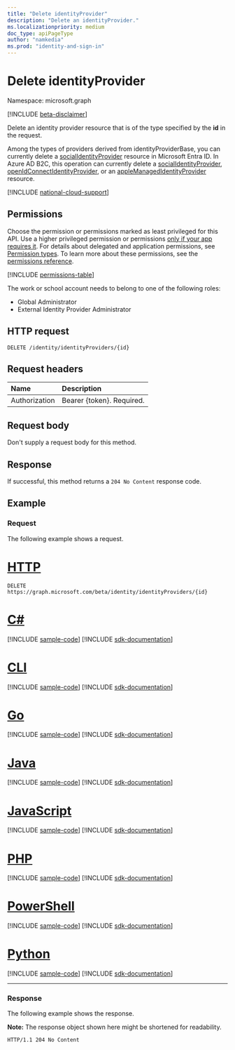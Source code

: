 ```yaml
---
title: "Delete identityProvider"
description: "Delete an identityProvider."
ms.localizationpriority: medium
doc_type: apiPageType
author: "namkedia"
ms.prod: "identity-and-sign-in"
---
```


# Delete identityProvider
Namespace: microsoft.graph

[!INCLUDE [beta-disclaimer](../../includes/beta-disclaimer.md)]

Delete an identity provider resource that is of the type specified by the **id** in the request.

Among the types of providers derived from identityProviderBase, you can currently delete a [socialIdentityProvider](../resources/socialidentityprovider.md) resource in Microsoft Entra ID. In Azure AD B2C, this operation can currently delete a [socialIdentityProvider](../resources/socialidentityprovider.md), [openIdConnectIdentityProvider](../resources/openidconnectidentityprovider.md), or an [appleManagedIdentityProvider](../resources/applemanagedidentityprovider.md) resource.

[!INCLUDE [national-cloud-support](../../includes/all-clouds.md)]

## Permissions

Choose the permission or permissions marked as least privileged for this API. Use a higher privileged permission or permissions [only if your app requires it](/graph/permissions-overview#best-practices-for-using-microsoft-graph-permissions). For details about delegated and application permissions, see [Permission types](/graph/permissions-overview#permission-types). To learn more about these permissions, see the [permissions reference](/graph/permissions-reference).

<!-- { "blockType": "permissions", "name": "identityproviderbase_delete" } -->
[!INCLUDE [permissions-table](../includes/permissions/identityproviderbase-delete-permissions.md)]

The work or school account needs to belong to one of the following roles:

* Global Administrator
* External Identity Provider Administrator

## HTTP request

<!-- { "blockType": "ignored" } -->
```http
DELETE /identity/identityProviders/{id}
```

## Request headers

|Name|Description|
|:---------------|:----------|
|Authorization|Bearer {token}. Required.|

## Request body

Don't supply a request body for this method.

## Response

If successful, this method returns a `204 No Content` response code.

## Example

### Request

The following example shows a request.



# [HTTP](#tab/http)
<!-- {
  "blockType": "request",
  "name": "delete_identityprovider_for_ID_specified"
}
-->

``` http
DELETE https://graph.microsoft.com/beta/identity/identityProviders/{id}
```

# [C#](#tab/csharp)
[!INCLUDE [sample-code](../includes/snippets/csharp/delete-identityprovider-for-id-specified-csharp-snippets.md)]
[!INCLUDE [sdk-documentation](../includes/snippets/snippets-sdk-documentation-link.md)]

# [CLI](#tab/cli)
[!INCLUDE [sample-code](../includes/snippets/cli/delete-identityprovider-for-id-specified-cli-snippets.md)]
[!INCLUDE [sdk-documentation](../includes/snippets/snippets-sdk-documentation-link.md)]

# [Go](#tab/go)
[!INCLUDE [sample-code](../includes/snippets/go/delete-identityprovider-for-id-specified-go-snippets.md)]
[!INCLUDE [sdk-documentation](../includes/snippets/snippets-sdk-documentation-link.md)]

# [Java](#tab/java)
[!INCLUDE [sample-code](../includes/snippets/java/delete-identityprovider-for-id-specified-java-snippets.md)]
[!INCLUDE [sdk-documentation](../includes/snippets/snippets-sdk-documentation-link.md)]

# [JavaScript](#tab/javascript)
[!INCLUDE [sample-code](../includes/snippets/javascript/delete-identityprovider-for-id-specified-javascript-snippets.md)]
[!INCLUDE [sdk-documentation](../includes/snippets/snippets-sdk-documentation-link.md)]

# [PHP](#tab/php)
[!INCLUDE [sample-code](../includes/snippets/php/delete-identityprovider-for-id-specified-php-snippets.md)]
[!INCLUDE [sdk-documentation](../includes/snippets/snippets-sdk-documentation-link.md)]

# [PowerShell](#tab/powershell)
[!INCLUDE [sample-code](../includes/snippets/powershell/delete-identityprovider-for-id-specified-powershell-snippets.md)]
[!INCLUDE [sdk-documentation](../includes/snippets/snippets-sdk-documentation-link.md)]

# [Python](#tab/python)
[!INCLUDE [sample-code](../includes/snippets/python/delete-identityprovider-for-id-specified-python-snippets.md)]
[!INCLUDE [sdk-documentation](../includes/snippets/snippets-sdk-documentation-link.md)]

---

### Response

The following example shows the response.

**Note:** The response object shown here might be shortened for readability.

<!-- {
  "blockType": "response",
  "truncated": true
}
-->

``` http
HTTP/1.1 204 No Content
```
